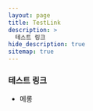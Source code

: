 ```yaml
---
layout: page
title: TestLink
description: >
  테스트 링크 
hide_description: true
sitemap: true
---
```


### 테스트 링크 
* 메롱
